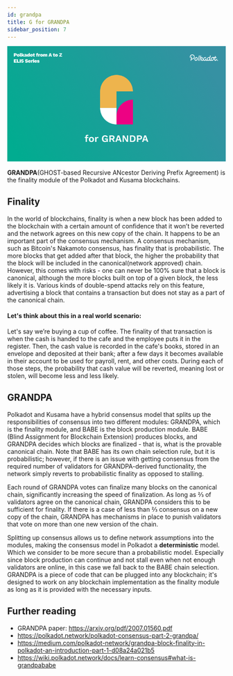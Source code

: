 ```yaml
---
id: grandpa
title: G for GRANDPA
sidebar_position: 7
---
```


![G for GRANDPA](assets/G.png)

**GRANDPA**(GHOST-based Recursive ANcestor Deriving Prefix Agreement) is the finality module of the Polkadot and Kusama blockchains.

## Finality

In the world of blockchains, finality is when a new block has been added to the blockchain with a certain amount of confidence that it won’t be reverted and the network agrees on this new copy of the chain. It happens to be an important part of the consensus mechanism. A consensus mechanism, such as Bitcoin's Nakamoto consensus, has finality that is probabilistic. The more blocks that get added after that block, the higher the probability that the block will be included in the canonical(network approved) chain. However, this comes with risks - one can never be 100% sure that a block is canonical, although the more blocks built on top of a given block, the less likely it is. Various kinds of double-spend attacks rely on this feature, advertising a block that contains a transaction but does not stay as a part of the canonical chain. 

#### Let's think about this in a real world scenario:

Let's say we’re buying a cup of coffee. The finality of that transaction is when the cash is handed to the cafe and the employee puts it in the register. Then, the cash value is recorded in the cafe's books, stored in an envelope and deposited at their bank; after a few days it becomes available in their account to be used for payroll, rent, and other costs. During each of those steps, the probability that cash value will be reverted, meaning lost or stolen, will become less and less likely.
	
## GRANDPA

Polkadot and Kusama have a hybrid consensus model that splits up the responsibilities of consensus into two different modules: GRANDPA, which is the finality module, and BABE is the block production module. BABE (Blind Assignment for Blockchain Extension) produces blocks, and GRANDPA decides which blocks are finalized - that is, what is the provable canonical chain. Note that BABE has its own chain selection rule, but it is probabilistic; however, if there is an issue with getting consensus from the required number of validators for GRANDPA-derived functionality, the network simply reverts to probabilistic finality as opposed to stalling.

Each round of GRANDPA votes can finalize many blocks on the canonical chain, significantly increasing the speed of finalization. As long as ⅔ of validators agree on the canonical chain, GRANDPA considers this to be sufficient for finality. If there is a case of less than ⅔ consensus on a new copy of the chain, GRANDPA has mechanisms in place to punish validators that vote on more than one new version of the chain.

Splitting up consensus allows us to define network assumptions into the modules, making the consensus model in Polkadot a **deterministic** model. Which we consider to be more secure than a probabilistic model. Especially since block production can continue and not stall even when not enough validators are online, in this case we fall back to the BABE chain selection. GRANDPA is a piece of code that can be plugged into any blockchain; it's designed to work on any blockchain implementation as the finality module as long as it is provided with the necessary inputs.
	
## Further reading
- GRANDPA paper: https://arxiv.org/pdf/2007.01560.pdf
- https://polkadot.network/polkadot-consensus-part-2-grandpa/
- https://medium.com/polkadot-network/grandpa-block-finality-in-polkadot-an-introduction-part-1-d08a24a021b5
- https://wiki.polkadot.network/docs/learn-consensus#what-is-grandpababe



